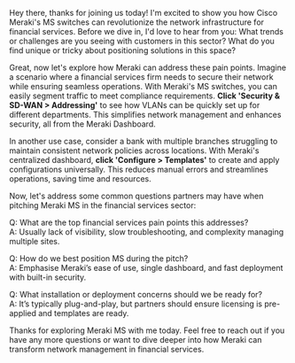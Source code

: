 Hey there, thanks for joining us today! I'm excited to show you how Cisco Meraki's MS switches can revolutionize the network infrastructure for financial services. Before we dive in, I'd love to hear from you: What trends or challenges are you seeing with customers in this sector? What do you find unique or tricky about positioning solutions in this space?

Great, now let's explore how Meraki can address these pain points. Imagine a scenario where a financial services firm needs to secure their network while ensuring seamless operations. With Meraki's MS switches, you can easily segment traffic to meet compliance requirements. **Click 'Security & SD-WAN > Addressing'** to see how VLANs can be quickly set up for different departments. This simplifies network management and enhances security, all from the Meraki Dashboard.

In another use case, consider a bank with multiple branches struggling to maintain consistent network policies across locations. With Meraki's centralized dashboard, **click 'Configure > Templates'** to create and apply configurations universally. This reduces manual errors and streamlines operations, saving time and resources.

Now, let's address some common questions partners may have when pitching Meraki MS in the financial services sector:

Q: What are the top financial services pain points this addresses?  
A: Usually lack of visibility, slow troubleshooting, and complexity managing multiple sites.

Q: How do we best position MS during the pitch?  
A: Emphasise Meraki’s ease of use, single dashboard, and fast deployment with built-in security.

Q: What installation or deployment concerns should we be ready for?  
A: It’s typically plug-and-play, but partners should ensure licensing is pre-applied and templates are ready. 

Thanks for exploring Meraki MS with me today. Feel free to reach out if you have any more questions or want to dive deeper into how Meraki can transform network management in financial services.